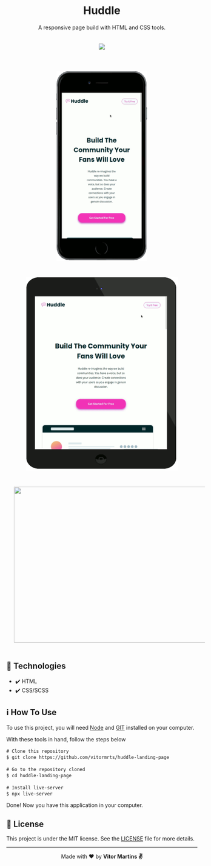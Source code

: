 <h1 align="center">Huddle</h1>
<p align="center">
     A responsive page build with HTML and CSS tools. 
</p> 

<p align="center">
    <img src="https://img.shields.io/github/license/vitormrts/huddle-landing-page?color=blue" hspace="20" vspace="20"/>
</p>

<div align="center">
    <img src="demo/huddle-mobile.gif" width="240" hspace="20" vspace="20"/>
    <img src="demo/huddle-tablet.gif" width="400" hspace="20" vspace="20"/>
    <img src="demo/huddle-desktop.gif" width="520" height="410" hspace="20" vspace="20"/>  
</div>

## 🚀 Technologies
* ✔️ HTML
* ✔️ CSS/SCSS

## ℹ️ How To Use
To use this project, you will need [Node](https://nodejs.org/en/) and [GIT](https://git-scm.com/) installed on your computer.

With these tools in hand, follow the steps below
```
# Clone this repository
$ git clone https://github.com/vitormrts/huddle-landing-page

# Go to the repository cloned
$ cd huddle-landing-page

# Install live-server
$ npx live-server
```

Done! Now you have this application in your computer.

## 📝 License
This project is under the MIT license. See the [LICENSE](https://github.com/vitormrts/huddle-landing-page/blob/master/LICENSE) file for more details.

---

<p align="center">Made with ❤️ by <strong>Vitor Martins ✌ </p>


